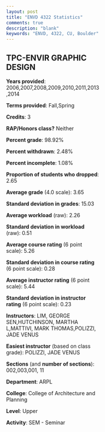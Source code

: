 ```yaml
---
layout: post
title: "ENVD 4322 Statistics"
comments: true
description: "blank"
keywords: "ENVD, 4322, CU, Boulder"
--- 
```

<head>
<script src="https://ajax.googleapis.com/ajax/libs/jquery/2.1.3/jquery.min.js"></script>
<script src="https://dl.dropboxusercontent.com/s/pc42nxpaw1ea4o9/highcharts.js?dl=0"></script>
<!-- <script src="../assets/js/highcharts.js"></script> -->
<style type="text/css">@font-face {
	font-family: "Bebas Neue";
	src: url(https://www.filehosting.org/file/details/544349/BebasNeue%20Regular.otf) format("opentype");
	}
	h1.Bebas { 
		font-family: "Bebas Neue", Verdana, Tahoma;
	}
</style>
</head>
<body>
	<div id="container" style="float: right; width: 45%; height: 88%; margin-left: 2.5%; margin-right: 2.5%;"></div>
	<script language="JavaScript">
		$(document).ready(function() {
		var chart = {type: 'column'};
		var title = {text: 'Grade Distribution'};
		var xAxis = {categories: ['A','B','C','D','F'],crosshair: true};
		var yAxis = {min: 0,title: {text: 'Percentage'}};
		var tooltip = {headerFormat: '<center><b><span style="font-size:20px">{point.key}</span></b></center>',
		               pointFormat: '<td style="padding:0"><b>{point.y:.1f}%</b></td>',
		               footerFormat: '</table>',shared: true,useHTML: true};
		var plotOptions = {column: {pointPadding: 0.0,borderWidth: 0}};  
		var credits = {enabled: false};var series= [{name: 'Percent',data: [80.22,16.48,1.1,0.0,2.2,]}];
		var json = {};
		json.chart = chart;
		json.title = title;
		json.tooltip = tooltip;
		json.xAxis = xAxis;
		json.yAxis = yAxis;  
		json.series = series;
		json.plotOptions = plotOptions;  
		json.credits = credits;
		$('#container').highcharts(json);
	});
	</script>
</body>
			   
## TPC-ENVIR GRAPHIC DESIGN

**Years provided**: 2006,2007,2008,2009,2010,2011,2013,2014

**Terms provided**: Fall,Spring

**Credits**: 3

**RAP/Honors class?** Neither

**Percent grade**: 98.92%

**Percent withdrawn**: 2.48%

**Percent incomplete**: 1.08%

**Proportion of students who dropped**: 2.65

**Average grade** (4.0 scale): 3.65

**Standard deviation in grades**: 15.03

**Average workload** (raw): 2.26

**Standard deviation in workload** (raw): 0.51

**Average course rating** (6 point scale): 5.26

**Standard deviation in course rating** (6 point scale): 0.28

**Average instructor rating** (6 point scale): 5.44

**Standard deviation in instructor rating** (6 point scale): 0.23

**Instructors**: LIM, GEORGE SEN,HUTCHINSON, MARTHA L,MATTIVI, MARK THOMAS,POLIZZI, JADE VENUS

**Easiest instructor** (based on class grade): POLIZZI, JADE VENUS

**Sections** (and **number of sections**): 002,003,001, 11

**Department**: ARPL

**College**: College of Architecture and Planning

**Level**: Upper

**Activity**: SEM - Seminar